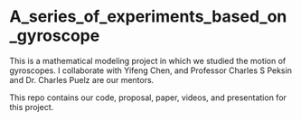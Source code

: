 # A_series_of_experiments_based_on_gyroscope
This is a mathematical modeling project in which we studied the motion of gyroscopes. I collaborate with Yifeng Chen, and Professor Charles S Peksin and Dr. Charles Puelz are our mentors.

This repo contains our code, proposal, paper, videos, and presentation for this project.

